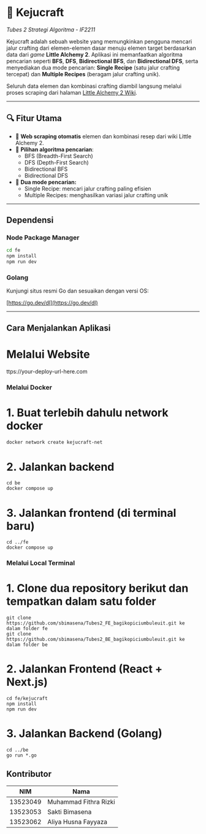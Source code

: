 # 🧀 Kejucraft

_Tubes 2 Strategi Algoritma - IF2211_

Kejucraft adalah sebuah website yang memungkinkan pengguna mencari jalur crafting dari elemen-elemen dasar menuju elemen target berdasarkan data dari _game_ **Little Alchemy 2**. Aplikasi ini memanfaatkan algoritma pencarian seperti **BFS**, **DFS**, **Bidirectional BFS**, dan **Bidirectional DFS**, serta menyediakan dua mode pencarian: **Single Recipe** (satu jalur crafting tercepat) dan **Multiple Recipes** (beragam jalur crafting unik).

Seluruh data elemen dan kombinasi crafting diambil langsung melalui proses scraping dari halaman [Little Alchemy 2 Wiki](https://little-alchemy.fandom.com/wiki/Elements_(Little_Alchemy_2)).

---

## 🔍 Fitur Utama

- 🔗 **Web scraping otomatis** elemen dan kombinasi resep dari wiki Little Alchemy 2.
- 🧠 **Pilihan algoritma pencarian**:
  - BFS (Breadth-First Search)
  - DFS (Depth-First Search)
  - Bidirectional BFS
  - Bidirectional DFS
- 🧪 **Dua mode pencarian:**
  - Single Recipe: mencari jalur crafting paling efisien
  - Multiple Recipes: menghasilkan variasi jalur crafting unik

---

## Dependensi
### Node Package Manager 
```bash
cd fe
npm install
npm run dev
```
### Golang
Kunjungi situs resmi Go dan sesuaikan dengan versi OS:

[https://go.dev/dl](https://go.dev/dl)

---

## Cara Menjalankan Aplikasi

# Melalui Website 
ttps://your-deploy-url-here.com

### Melalui Docker

# 1. Buat terlebih dahulu network docker
```bash
docker network create kejucraft-net
```
# 2. Jalankan backend
```
cd be
docker compose up
```

# 3. Jalankan frontend (di terminal baru)
```
cd ../fe
docker compose up
```

### Melalui Local Terminal

# 1. Clone dua repository berikut dan tempatkan dalam satu folder
```
git clone https://github.com/sbimasena/Tubes2_FE_bagikopiciumbuleuit.git ke dalam folder fe
git clone https://github.com/sbimasena/Tubes2_BE_bagikopiciumbuleuit.git ke dalam folder be
```
# 2. Jalankan Frontend (React + Next.js)
```
cd fe/kejucraft
npm install
npm run dev
```

# 3. Jalankan Backend (Golang)
```
cd ../be
go run *.go
```

## Kontributor

| NIM      | Nama                  |
| -------- | --------------------- |
| 13523049 | Muhammad Fithra Rizki |
| 13523053 | Sakti Bimasena        |
| 13523062 | Aliya Husna Fayyaza   |



